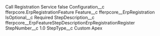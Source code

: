 <?xml version="1.0" encoding="UTF-8"?>
<CustomMetadata xmlns="http://soap.sforce.com/2006/04/metadata" xmlns:xsi="http://www.w3.org/2001/XMLSchema-instance" xmlns:xsd="http://www.w3.org/2001/XMLSchema">
    <label>Call Registration Service</label>
    <protected>false</protected>
    <values>
        <field>Configuration__c</field>
        <value xsi:type="xsd:string">fferpcore.ErpRegistrationFeature</value>
    </values>
    <values>
        <field>Feature__c</field>
        <value xsi:type="xsd:string">fferpcore__ErpRegistration</value>
    </values>
    <values>
        <field>IsOptional__c</field>
        <value xsi:type="xsd:string">Required</value>
    </values>
    <values>
        <field>StepDescription__c</field>
        <value xsi:type="xsd:string">fferpcore__ErpFeatureStepDescriptionErpRegistrationRegister</value>
    </values>
    <values>
        <field>StepNumber__c</field>
        <value xsi:type="xsd:double">1.0</value>
    </values>
    <values>
        <field>StepType__c</field>
        <value xsi:type="xsd:string">Custom Apex</value>
    </values>
</CustomMetadata>
